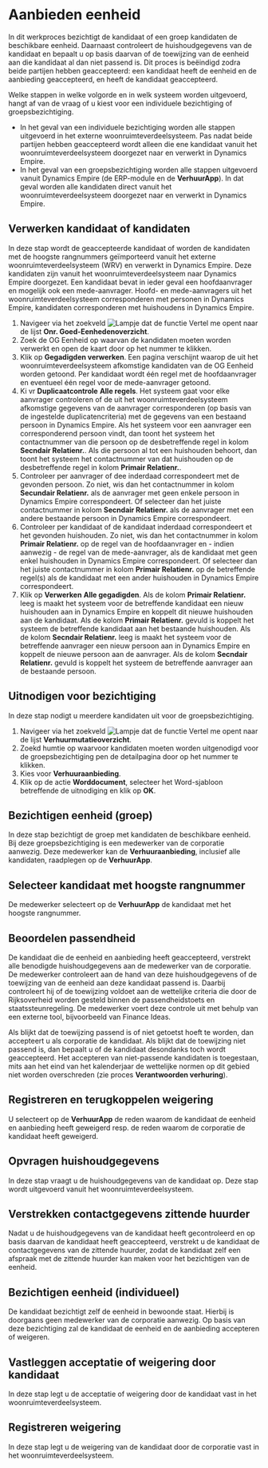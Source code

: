 # Aanbieden eenheid
In dit werkproces bezichtigt de kandidaat of een groep kandidaten de beschikbare eenheid. Daarnaast controleert  de huishoudgegevens van de kandidaat en bepaalt u op basis daarvan of de toewijzing van de eenheid aan die kandidaat al dan niet passend is. 
Dit proces is beëindigd zodra beide partijen hebben geaccepteerd: een kandidaat heeft de eenheid en de aanbieding geaccepteerd, en  heeft de kandidaat geaccepteerd. 

Welke stappen in welke volgorde en in welk systeem worden uitgevoerd, hangt af van de vraag of u kiest voor een individuele bezichtiging of groepsbezichtiging. 
  - In het geval van een individuele bezichtiging worden alle stappen uitgevoerd in het externe woonruimteverdeelsysteem. Pas nadat beide partijen hebben geaccepteerd wordt alleen die ene kandidaat vanuit het woonruimteverdeelsysteem doorgezet naar en verwerkt in Dynamics Empire. 
  - In het geval van een groepsbezichtiging worden alle stappen uitgevoerd vanuit Dynamics Empire (de ERP-module en de **VerhuurApp**). In dat geval worden alle kandidaten direct vanuit het woonruimteverdeelsysteem doorgezet naar en verwerkt in Dynamics Empire. 

## Verwerken kandidaat of kandidaten
In deze stap wordt de geaccepteerde kandidaat of worden de kandidaten met de hoogste rangnummers geïmporteerd vanuit het externe woonruimteverdeelsysteem (WRV) en verwerkt in Dynamics Empire. Deze kandidaten zijn vanuit het woonruimteverdeelsysteem naar Dynamics Empire doorgezet. Een kandidaat bevat in ieder geval een hoofdaanvrager en mogelijk ook een mede-aanvrager. Hoofd- en mede-aanvragers uit het woonruimteverdeelsysteem corresponderen met personen in Dynamics Empire, kandidaten corresponderen met huishoudens in Dynamics Empire.

1. Navigeer via het zoekveld ![Lampje dat de functie Vertel me opent](https://docs.microsoft.com/nl-NL/dynamics365/business-central/media/ui-search/search_small.png "Vertel me wat u wilt doen")  naar de lijst **Onr. Goed-Eenhedenoverzicht**.
2. Zoek de OG Eenheid op waarvan de kandidaten moeten worden verwerkt en open de kaart door op het nummer te klikken.
3. Klik op **Gegadigden verwerken**. Een pagina verschijnt waarop de uit het woonruimteverdeelsysteem afkomstige kandidaten van de OG Eenheid worden getoond. Per kandidaat wordt één regel met de hoofdaanvrager en eventueel één regel voor de mede-aanvrager getoond. 
4. Ki vr **Duplicaatcontrole**  **Alle regels**. Het systeem gaat voor elke aanvrager controleren of de uit het woonruimteverdeelsysteem afkomstige gegevens van de aanvrager corresponderen (op basis van de ingestelde duplicatencriteria) met de gegevens van een bestaand persoon in Dynamics Empire. Als het systeem voor een aanvrager een corresponderend persoon vindt, dan toont het  systeem het contactnummer van die persoon op de desbetreffende regel in kolom **Secndair Relatienr.**.  Als die persoon al tot een huishouden behoort, dan toont het systeem het contactnummer van dat huishouden op de desbetreffende regel in kolom **Primair Relatienr.**. 
5. Controleer per aanvrager of dee inderdaad correspondeert met de gevonden persoon. Zo niet, wis dan het contactnummer in kolom **Secundair Relatienr.** als de aanvrager met geen enkele persoon in Dynamics Empire correspondeert. Of selecteer dan het juiste contactnummer in kolom **Secndair Relatienr.** als de aanvrager met een andere bestaande persoon in Dynamics Empire correspondeert.  
6. Controleer per kandidaat of de kandidaat inderdaad correspondeert et het gevonden huishouden. Zo niet, wis dan het contactnummer in kolom **Primair Relatienr.** op de regel van de hoofdaanvrager en - indien aanwezig -  de regel van de mede-aanvrager, als de kandidaat met geen enkel huishouden in Dynamics Empire correspondeert. Of selecteer dan het juiste contactnummer in kolom **Primair Relatienr.** op de betreffende regel(s) als de kandidaat met een ander huishouden in Dynamics Empire correspondeert. 
7. Klik op **Verwerken**  **Alle gegadigden**. Als de kolom **Primair Relatienr.** leeg is maakt het systeem voor de betreffende kandidaat een nieuw huishouden aan in Dynamics Empire en koppelt dit nieuwe huishouden aan de kandidaat. Als de kolom **Primair Relatienr.** gevuld is koppelt het systeem de betreffende kandidaat aan het bestaande huishouden. Als de kolom **Secndair Relatienr.** leeg is maakt het systeem voor de betreffende aanvrager een nieuw persoon aan in Dynamics Empire en koppelt de nieuwe persoon aan de aanvrager. Als de kolom **Secndair Relatienr.** gevuld is koppelt het systeem de betreffende aanvrager aan de bestaande persoon. 

## Uitnodigen voor bezichtiging
In deze stap nodigt u meerdere kandidaten uit voor de groepsbezichtiging. 

1. Navigeer via het zoekveld ![Lampje dat de functie Vertel me opent](https://docs.microsoft.com/nl-NL/dynamics365/business-central/media/ui-search/search_small.png "Vertel me wat u wilt doen") naar de lijst **Verhuurmutatieoverzicht**.
2. Zoekd humtie op waarvoor kandidaten moeten worden uitgenodigd voor de groepsbezichtiging pen de detailpagina door op het nummer te klikken. 
4. Kies voor **Verhuuraanbieding**.
5. Klik op de actie **Worddocument**, selecteer het Word-sjabloon betreffende de uitnodiging en klik op **OK**.


## Bezichtigen eenheid (groep)
In deze stap bezichtigt de groep met kandidaten de beschikbare eenheid. Bij deze groepsbezichtiging is een medewerker van de corporatie aanwezig. Deze medewerker kan de **Verhuuraanbieding**, inclusief alle kandidaten, raadplegen op de **VerhuurApp**. 

## Selecteer kandidaat met hoogste rangnummer 
De medewerker selecteert op de **VerhuurApp** de kandidaat met het hoogste rangnummer. 

## Beoordelen passendheid 
De kandidaat die de eenheid en aanbieding heeft geaccepteerd, verstrekt alle benodigde huishoudgegevens aan de medewerker van de corporatie. De medewerker controleert aan de hand van deze huishoudgegevens of de toewijzing van de eenheid aan deze kandidaat passend is. Daarbij controleert hij of de toewijzing voldoet aan de wettelijke criteria die door de Rijksoverheid worden gesteld binnen de passendheidstoets en staatssteunregeling. De medewerker voert deze controle uit met behulp van een externe tool, bijvoorbeeld van Finance Ideas. 

Als blijkt dat de toewijzing passend is of niet getoetst hoeft te worden, dan accepteert u als corporatie de kandidaat. Als blijkt dat de toewijzing niet passend is, dan bepaalt u of de kandidaat desondanks toch wordt geaccepteerd. Het accepteren van niet-passende kandidaten is toegestaan, mits aan het eind van het kalenderjaar de wettelijke normen op dit gebied niet worden overschreden (zie proces **Verantwoorden verhuring**).  

## Registreren en terugkoppelen weigering 
U selecteert op de **VerhuurApp** de reden waarom de kandidaat de eenheid en aanbieding heeft geweigerd resp. de reden waarom de corporatie de kandidaat heeft geweigerd. 

## Opvragen huishoudgegevens 
In deze stap vraagt u de huishoudgegevens van de kandidaat op. Deze stap wordt uitgevoerd vanuit het woonruimteverdeelsysteem. 

## Verstrekken contactgegevens zittende huurder 
Nadat u de huishoudgegevens van de kandidaat heeft gecontroleerd en op basis daarvan de kandidaat heeft geaccepteerd, verstrekt u de kandidaat de contactgegevens van de zittende huurder, zodat de kandidaat zelf een afspraak met de zittende huurder kan maken voor het bezichtigen van de eenheid. 

## Bezichtigen eenheid (individueel) 
De kandidaat bezichtigt zelf de eenheid in bewoonde staat. Hierbij is doorgaans geen medewerker van de corporatie aanwezig. Op basis van deze bezichtiging zal de kandidaat de eenheid en de aanbieding accepteren of weigeren. 

## Vastleggen acceptatie of weigering door kandidaat 
In deze stap legt u de acceptatie of weigering door de kandidaat vast in het woonruimteverdeelsysteem. 

## Registreren weigering 
In deze stap legt u de weigering van de kandidaat door de corporatie vast in het woonruimteverdeelsysteem.  

<!--stackedit_data:
eyJoaXN0b3J5IjpbNjU2NzMwMTg5XX0=
-->